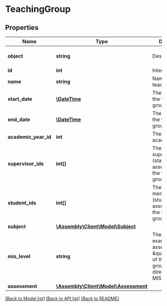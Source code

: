# TeachingGroup

## Properties
Name | Type | Description | Notes
------------ | ------------- | ------------- | -------------
**object** | **string** | Descriminator | [optional] [default to 'teaching_group']
**id** | **int** | Internal stable ID | [optional] 
**name** | **string** | Name of teaching group | [optional] 
**start_date** | [**\DateTime**](\DateTime.md) | The start date of the teaching group | [optional] 
**end_date** | [**\DateTime**](\DateTime.md) | The end date of the teaching group | [optional] 
**academic_year_id** | **int** | The ID of the academic year | [optional] 
**supervisor_ids** | **int[]** | The IDs of supervisors (staff members) associated with the teaching group | [optional] 
**student_ids** | **int[]** | The IDs of members (students) associated with the teaching group | [optional] 
**subject** | [**\Assembly\Client\Model\Subject**](Subject.md) |  | [optional] 
**mis_level** | **string** | The official examination or assessment \&quot;level\&quot; of the teaching group taken directly from the MIS | [optional] 
**assessment** | [**\Assembly\Client\Model\Assessment**](Assessment.md) |  | [optional] 

[[Back to Model list]](../README.md#documentation-for-models) [[Back to API list]](../README.md#documentation-for-api-endpoints) [[Back to README]](../README.md)


